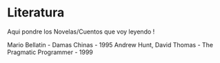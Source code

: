 # Literatura

Aqui pondre los Novelas/Cuentos que voy leyendo ! 

Mario Bellatin - Damas Chinas - 1995
Andrew Hunt, David Thomas - The Pragmatic Programmer -  1999

